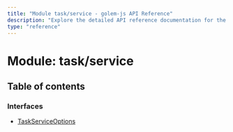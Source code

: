 ```yaml
---
title: "Module task/service - golem-js API Reference"
description: "Explore the detailed API reference documentation for the Module task/service within the golem-js SDK for the Golem Network."
type: "reference"
---
```

# Module: task/service

## Table of contents

### Interfaces

- [TaskServiceOptions](../interfaces/task_service.TaskServiceOptions)
